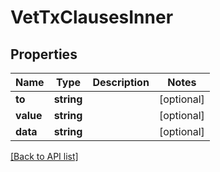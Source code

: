 # VetTxClausesInner

## Properties

Name | Type | Description | Notes
------------ | ------------- | ------------- | -------------
**to** | **string** |  | [optional]
**value** | **string** |  | [optional]
**data** | **string** |  | [optional]

[[Back to API list]](../../README.md#api-endpoints)
